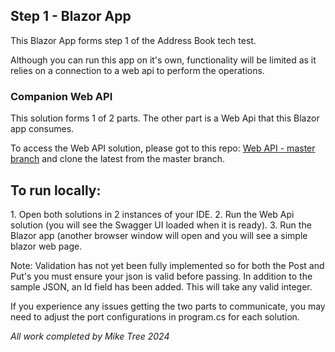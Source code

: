 <h2>Step 1 - Blazor App</h2>
This Blazor App forms step 1 of the Address Book tech test. 

Although you can run this app on it's own, functionality will be limited as it relies on a connection to a web api to perform the operations.

<h3>Companion Web API</h3>
This solution forms 1 of 2 parts. The other part is a Web Api that this Blazor app consumes.

To access the Web API solution, please got to this repo: [Web API - master branch](https://github.com/miketr33/AddressBookWebApi/tree/master) and clone the latest from the master branch. 

<h2>To run locally:</h2> 
1. Open both solutions in 2 instances of your IDE.
2. Run the Web Api solution (you will see the Swagger UI loaded when it is ready).
3. Run the Blazor app (another browser window will open and you will see a simple blazor web page.

Note: Validation has not yet been fully implemented so for both the Post and Put's you must ensure your json is valid before passing. In addition to the sample JSON, an Id field has been added. This will take any valid integer. 

If you experience any issues getting the two parts to communicate, you may need to adjust the port configurations in program.cs for each solution.

<em>All work completed by Mike Tree 2024</em>
